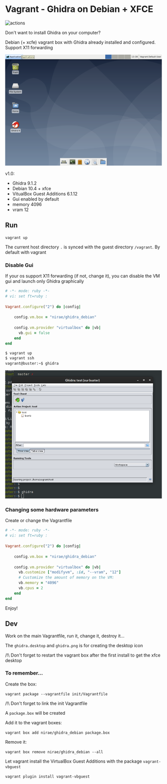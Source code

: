 # Vagrant - Ghidra on Debian + XFCE

![actions](https://github.com/nirae/ghidra-debian-vagrant/workflows/Build/badge.svg)

Don't want to install Ghidra on your computer?

Debian (+ xcfe) vagrant box with Ghidra already installed and configured. Support X11 forwarding 

![screenshot](images/screen.png)

v1.0:
- Ghidra 9.1.2
- Debian 10.4 + xfce
- VitualBox Guest Additions 6.1.12
- Gui enabled by default
- memory 4096
- vram 12

## Run

`vagrant up`

The current host directory `.` is synced with the guest directory `/vagrant`. By default with vagrant

### Disable Gui

If your os support X11 forwarding (if not, change it), you can disable the VM gui and launch only Ghidra graphically

```ruby
# -*- mode: ruby -*-
# vi: set ft=ruby :

Vagrant.configure("2") do |config|

    config.vm.box = "nirae/ghidra_debian"
  
    config.vm.provider "virtualbox" do |vb|
      vb.gui = false
    end
end
```

```sh
$ vagrant up
$ vagrant ssh
vagrant@buster:~$ ghidra 
```

![screenshot](images/screen_2.png)

### Changing some hardware parameters

Create or change the Vagrantfile

```ruby
# -*- mode: ruby -*-
# vi: set ft=ruby :

Vagrant.configure("2") do |config|

    config.vm.box = "nirae/ghidra_debian"
  
    config.vm.provider "virtualbox" do |vb|
      vb.customize ["modifyvm", :id, "--vram", "12"]
      # Customize the amount of memory on the VM:
      vb.memory = "4096"
      vb.cpus = 2
    end
end
```

Enjoy!

## Dev

Work on the main Vagrantfile, run it, change it, destroy it...

The `ghidra.desktop` and `ghidra.png` is for creating the desktop icon

/!\ Don't forget to restart the vagrant box after the first install to get the xfce desktop

### To remember...

Create the box:

`vagrant package --vagrantfile init/Vagrantfile`

/!\ Don't forget to link the init Vagrantfile

A `package.box` will be created

Add it to the vagrant boxes:

`vagrant box add nirae/ghidra_debian package.box`

Remove it:

`vagrant box remove nirae/ghidra_debian --all`

Let vagrant install the VirtualBox Guest Additions with the package `vagrant-vbguest`

`vagrant plugin install vagrant-vbguest`
